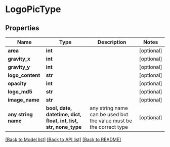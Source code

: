 # LogoPicType


## Properties
Name | Type | Description | Notes
------------ | ------------- | ------------- | -------------
**area** | **int** |  | [optional] 
**gravity_x** | **int** |  | [optional] 
**gravity_y** | **int** |  | [optional] 
**logo_content** | **str** |  | [optional] 
**opacity** | **int** |  | [optional] 
**logo_md5** | **str** |  | [optional] 
**image_name** | **str** |  | [optional] 
**any string name** | **bool, date, datetime, dict, float, int, list, str, none_type** | any string name can be used but the value must be the correct type | [optional]

[[Back to Model list]](../README.md#documentation-for-models) [[Back to API list]](../README.md#documentation-for-api-endpoints) [[Back to README]](../README.md)


